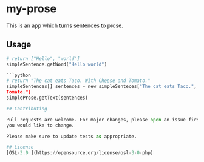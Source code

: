 # my-prose
This is an app which turns sentences to prose.

## Usage

```python
# return ["Hello", "world"]
simpleSentence.getWord("Hello world")

```python 
# return "The cat eats Taco. With Cheese and Tomato."
simpleSentences[] sentences = new simpleSenteces["The cat eats Taco.", "With Cheese and 
Tomato."]
simpleProse.getText(sentences)

## Contributing

Pull requests are welcome. For major changes, please open an issue first to discuss what 
you would like to change. 

Please make sure to update tests as appropriate.

## License
[OSL-3.0 ](https://opensource.org/license/osl-3-0-php)
